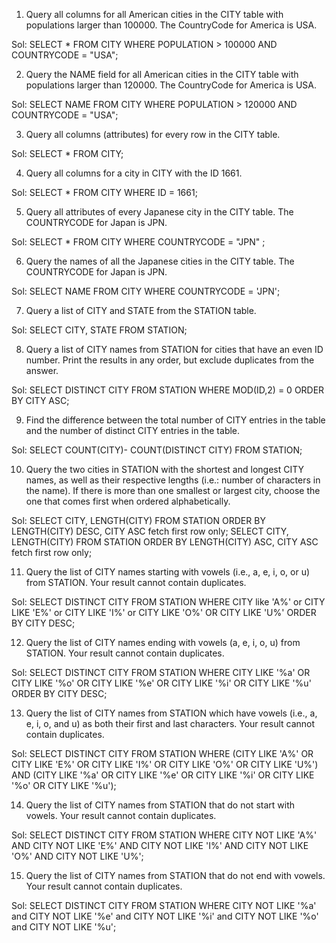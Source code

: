 1. Query all columns for all American cities in the CITY table with populations larger than 100000. The CountryCode for America is USA.

Sol: SELECT * FROM CITY WHERE POPULATION > 100000 AND COUNTRYCODE = "USA";



2. Query the NAME field for all American cities in the CITY table with populations larger than 120000. The CountryCode for America is USA.

Sol:  SELECT NAME FROM CITY WHERE POPULATION > 120000 AND COUNTRYCODE = "USA";



3. Query all columns (attributes) for every row in the CITY table.

Sol: SELECT * FROM CITY;




4. Query all columns for a city in CITY with the ID 1661.

Sol:  SELECT * FROM CITY WHERE ID = 1661;




5. Query all attributes of every Japanese city in the CITY table. The COUNTRYCODE for Japan is JPN.

Sol:  SELECT * FROM CITY WHERE COUNTRYCODE = "JPN" ;





6. Query the names of all the Japanese cities in the CITY table. The COUNTRYCODE for Japan is JPN.

Sol: SELECT NAME FROM CITY WHERE COUNTRYCODE = 'JPN';




7. Query a list of CITY and STATE from the STATION table.

Sol: SELECT CITY, STATE FROM STATION;





8. Query a list of CITY names from STATION for cities that have an even ID number. Print the results in any order, but exclude duplicates from the answer.

Sol: SELECT DISTINCT CITY FROM STATION WHERE MOD(ID,2) = 0 ORDER BY CITY ASC;





9. Find the difference between the total number of CITY entries in the table and the number of distinct CITY entries in the table.

Sol: SELECT COUNT(CITY)- COUNT(DISTINCT CITY) FROM STATION;




10. Query the two cities in STATION with the shortest and longest CITY names, as well as their respective lengths (i.e.: number of characters in the name). 
If there is more than one smallest or largest city, choose the one that comes first when ordered alphabetically.

Sol: SELECT CITY, LENGTH(CITY) FROM STATION ORDER BY LENGTH(CITY) DESC, CITY ASC fetch first row only;
SELECT CITY, LENGTH(CITY) FROM STATION ORDER BY LENGTH(CITY) ASC, CITY ASC fetch first row only;





11. Query the list of CITY names starting with vowels (i.e., a, e, i, o, or u) from STATION. Your result cannot contain duplicates.

Sol: SELECT DISTINCT CITY FROM STATION WHERE CITY like 'A%' or CITY LIKE 'E%' or CITY LIKE 'I%' or CITY LIKE 'O%' OR CITY LIKE 'U%' ORDER BY CITY DESC;





12. Query the list of CITY names ending with vowels (a, e, i, o, u) from STATION. Your result cannot contain duplicates.

Sol: SELECT DISTINCT CITY FROM STATION WHERE CITY LIKE '%a' OR CITY LIKE '%o' OR CITY LIKE '%e' OR CITY LIKE '%i' OR CITY LIKE '%u' ORDER BY CITY DESC;






13. Query the list of CITY names from STATION which have vowels (i.e., a, e, i, o, and u) as both their first and last characters. Your result cannot contain duplicates.

Sol: SELECT DISTINCT CITY FROM STATION WHERE (CITY LIKE 'A%' OR CITY LIKE 'E%' OR CITY LIKE 'I%' OR CITY LIKE 'O%' OR CITY LIKE 'U%') AND (CITY LIKE '%a' OR CITY LIKE '%e' OR CITY LIKE '%i' OR CITY LIKE '%o' OR CITY LIKE '%u');






14. Query the list of CITY names from STATION that do not start with vowels. Your result cannot contain duplicates.

Sol: SELECT DISTINCT CITY FROM STATION WHERE CITY NOT LIKE 'A%' AND CITY NOT LIKE 'E%' AND CITY NOT LIKE 'I%' AND CITY NOT LIKE 'O%' AND CITY NOT LIKE 'U%';






15. Query the list of CITY names from STATION that do not end with vowels. Your result cannot contain duplicates.

Sol: SELECT DISTINCT CITY FROM STATION WHERE CITY NOT LIKE '%a' and CITY NOT LIKE '%e' and CITY NOT LIKE '%i' and CITY NOT LIKE '%o' and CITY NOT LIKE '%u';